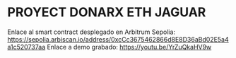 # PROYECT DONARX ETH JAGUAR

Enlace al smart contract desplegado en Arbitrum Sepolia: https://sepolia.arbiscan.io/address/0xcCc3675462866d8E8D36aBd02E5a4a1c520737aa
Enlace a demo grabado: https://youtu.be/YrZuQkaHV9w

